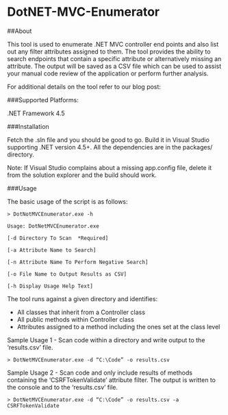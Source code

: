 # DotNET-MVC-Enumerator

##About

This tool is used to enumerate .NET MVC controller end points and also list out any filter attributes assigned to them. The tool provides the ability to search endpoints that contain a specific attribute or alternatively missing an attribute. The output will be saved as a CSV file which can be used to assist your manual code review of the application or perform further analysis. 

For additional details on the tool refer to our blog post: 

<add link here>


###Supported Platforms:

 .NET Framework 4.5 

###Installation

Fetch the .sln file and you should be good to go. Build it in Visual Studio supporting .NET version 4.5+.
All the dependencies are in the packages/ directory. 

Note: If Visual Studio complains about a missing app.config file, delete it from the solution explorer and the build should work.

###Usage

The basic usage of the script is as follows:

    > DotNotMVCEnumerator.exe -h

    Usage: DotNetMVCEnumerator.exe

    [-d Directory To Scan  *Required]

    [-a Attribute Name to Search]

    [-n Attribute Name To Perform Negative Search]

    [-o File Name to Output Results as CSV]

    [-h Display Usage Help Text]
    
The tool runs against a given directory and identifies:

 - All classes that inherit from a Controller class
 - All public methods within Controller class
 - Attributes assigned to a method including the ones set at the class level

Sample Usage 1 - Scan code within a directory and write output to the ‘results.csv’ file.

    > DotNetMVCEnumerator.exe -d “C:\Code” -o results.csv

Sample Usage 2 - Scan code and only include results of methods containing the ‘CSRFTokenValidate’ attribute filter. The output is written to the console and to the ‘results.csv’ file.

    > DotNetMVCEnumerator.exe -d “C:\Code” -o results.csv -a CSRFTokenValidate



